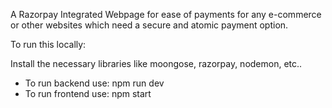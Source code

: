 A Razorpay Integrated Webpage for ease of payments for any e-commerce or other websites which need a secure and atomic payment option.

To run this locally:

Install the necessary libraries like moongose, razorpay, nodemon, etc..

- To run backend use: npm run dev
- To run frontend use: npm start
